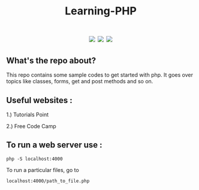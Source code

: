 <div align = "center">
<h1> Learning-PHP<h1>
  <img src ="https://camo.githubusercontent.com/569658dce0cd164415dfe7df302edf843e6759d4891893e2ba4ed7036a164444/68747470733a2f2f706f7365722e707567782e6f72672f6261646765732f706f7365722f6c6963656e73652e737667">
  <img src ="https://aleen42.github.io/badges/src/visual_studio_code.svg">
  <img src ="https://aleen42.github.io/badges/src/github.svg">
</div>

## What's the repo about?

This repo contains some sample codes to get started with php. It goes over topics like classes, forms, get and post methods and so on.

## Useful websites :
1.) Tutorials Point

2.) Free Code Camp

## To run a web server use :
```
php -S localhost:4000
```

To run a particular files, go to 
```
localhost:4000/path_to_file.php
```